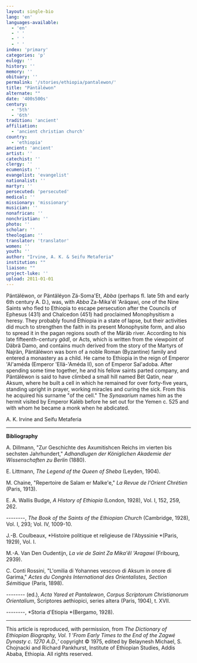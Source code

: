 ```yaml
---
layout: single-bio
lang: 'en'
languages-available:
  - 'en'
  - ' '
  - ' '
  - ' '
index: 'primary'
categories: 'p'
eulogy: ''
history: ''
memory: ''
obituary: ''
permalink: '/stories/ethiopia/pantalewon/'
title: "Päntäléwon"
alternate: ""
date: '400s500s'
century:
  - '5th'
  - '6th'
tradition: 'ancient'
affiliation:
  - 'ancient christian church'
country:
  - 'ethiopia'
ancient: 'ancient'
artist: ''
catechist: ''
clergy: ''
ecumenist: ''
evangelist: 'evangelist'
nationalist: ''
martyr: ''
persecuted: 'persecuted'
medical: ''
missionary: 'missionary'
musician: ''
nonafrican: ''
nonchristian: ''
photo: ''
scholar: ''
theologian: ''
translator: 'translator'
women: ''
youth: ''
author: "Irvine, A. K. & Seifu Metaferia"
institution: ""
liaison: ""
project-luke: ''
upload: 2011-01-01
---
```




P&auml;nt&auml;l&eacute;won, or P&auml;nt&auml;l&eacute;yon Z&auml;-Soma'Et, *Abba* (perhaps fl. late 5th and early 6th century A. D.), was, with *Abba* Za-Mika'él 'Aräqawi, one of the Nine Saints who fled to Ethiopia to escape persecution after the Councils of Ephesus (431) and Chalcedon (451) had proclaimed Monophysitism a heresy. They probably found Ethiopia in a state of lapse, but their activities did much to strengthen the faith in its present Monophysite form, and also to spread it in the pagan regions south of the Märäb river. According to his late fifteenth-century *gädl*, or Acts, which is written from the viewpoint of Däbrä Damo, and contains much derived from the story of the Martyrs of Najrän, Päntäléwon was born of a noble Roman (Byzantine) family and entered a monastery as a child. He came to Ethiopia in the reign of Emperor 'Al'améda (Emperor 'Ellä-'Améda II), son of Emperor Sal'adoba. After spending some time together, he and his fellow saints parted company, and Päntäléwon is said to have climbed a small hill named Bét Qatin, near Aksum, where he built a cell in which he remained for over forty-five years, standing upright in prayer, working miracles and curing the sick. From this he acquired his surname "of the cell." The *Synaxarium* names him as the hermit visited by Emperor Kaléb before he set out for the Yemen c. 525 and with whom he became a monk when he abdicated.

A. K. Irvine and Seifu Metaferia

---

**Bibliography**

A. Dillmann, "Zur Geschichte des Axumitishcen Reichs im vierten bis sechsten Jahrhundert," *Adhandlugen der Königlichen Akademie der Wissenschaften zu Berlin* (1880).

E. Littmann, *The Legend of the Queen of Sheba* (Leyden, 1904).

M. Chaine, "Repertoire de Salam er Malke'e," *La Revue de l'Orient Chrétien* (Paris, 1913).

E. A. Wallis Budge, *A History of Ethiopia* (London, 1928), Vol. I, 152, 259, 262.

--------, *The Book of the Saints of the Ethiopian Church* (Cambridge, 1928), Vol. I, 293; Vol. IV, 1009-10.

J.-B. Coulbeaux, *Histoire politique et religieuse de l'Abyssinie *(Paris, 1929), Vol. I.

M.-A. Van Den Oudentijn, *La vie de Saint Za Mika'êl 'Aragawi* (Fribourg, 2939).

C. Conti Rossini, "L'omilia di Yohannes vescovo di Aksum in onore di Garima," *Actes du Congrès International des Orientalistes, Section Sémitique* (Paris, 1898).

-------- (ed.), *Acta Yared et Pantalewon*, *Corpus Scriptorum Christianorum Orientalium*, Scriptores aethiopici, series altera (Paris, 1904), t. XVII.

--------, *Storia d'Etiopia *(Bergamo, 1928).

---

This article is reproduced, with permission, from *The Dictionary of Ethiopian Biography, Vol. 1 'From Early Times to the End of the Zagwé Dynasty c. 1270 A.D.,'* copyright &copy; 1975, edited by Belaynesh Michael, S. Chojnacki and Richard Pankhurst, Institute of Ethiopian Studies, Addis Ababa, Ethiopia.  All rights reserved.
